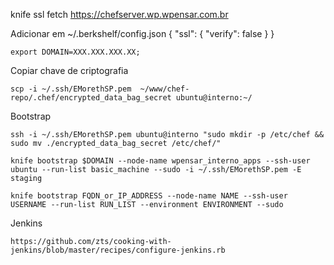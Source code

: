 knife ssl fetch https://chefserver.wp.wpensar.com.br


Adicionar em ~/.berkshelf/config.json
{
  "ssl": {
    "verify": false
  }
}

~~~~
export DOMAIN=XXX.XXX.XXX.XX;
~~~~
Copiar chave de criptografia
~~~~
scp -i ~/.ssh/EMorethSP.pem  ~/www/chef-repo/.chef/encrypted_data_bag_secret ubuntu@interno:~/
~~~~


Bootstrap
~~~~
ssh -i ~/.ssh/EMorethSP.pem ubuntu@interno "sudo mkdir -p /etc/chef && sudo mv ./encrypted_data_bag_secret /etc/chef/"

knife bootstrap $DOMAIN --node-name wpensar_interno_apps --ssh-user ubuntu --run-list basic_machine --sudo -i ~/.ssh/EMorethSP.pem -E staging

knife bootstrap FQDN_or_IP_ADDRESS --node-name NAME --ssh-user USERNAME --run-list RUN_LIST --environment ENVIRONMENT --sudo
~~~~

Jenkins
~~~~
https://github.com/zts/cooking-with-jenkins/blob/master/recipes/configure-jenkins.rb
